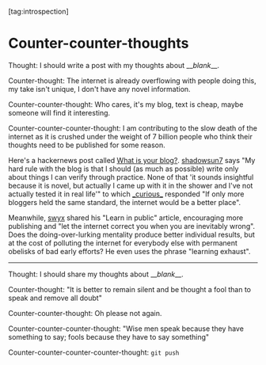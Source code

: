 [tag:introspection]

Counter-counter-thoughts
========================

Thought: I should write a post with my thoughts about \_\_*blank*\_\_.

Counter-thought: The internet is already overflowing with people doing this, my take isn't unique, I don't have any novel information.

Counter-counter-thought: Who cares, it's my blog, text is cheap, maybe someone will find it interesting.

Counter-counter-counter-thought: I am contributing to the slow death of the internet as it is crushed under the weight of 7 billion people who think their thoughts need to be published for some reason.

Here's a hackernews post called [What is your blog?](https://news.ycombinator.com/item?id=22800136). [shadowsun7](https://news.ycombinator.com/item?id=22800825) says "My hard rule with the blog is that I should (as much as possible) write only about things I can verify through practice. None of that 'it sounds insightful because it is novel, but actually I came up with it in the shower and I've not actually tested it in real life'" to which [\_curious\_](https://news.ycombinator.com/item?id=22803222) responded "If only more bloggers held the same standard, the internet would be a better place".

Meanwhile, [swyx](https://news.ycombinator.com/item?id=22803399) shared his "Learn in public" article, encouraging more publishing and "let the internet correct you when you are inevitably wrong". Does the doing-over-lurking mentality produce better individual results, but at the cost of polluting the internet for everybody else with permanent obelisks of bad early efforts? He even uses the phrase "learning exhaust".

---

Thought: I should share my thoughts about \_\_*blank*\_\_.

Counter-thought: "It is better to remain silent and be thought a fool than to speak and remove all doubt"

Counter-counter-thought: Oh please not again.

Counter-counter-counter-thought: "Wise men speak because they have something to say; fools because they have to say something"

Counter-counter-counter-counter-thought: `git push`
